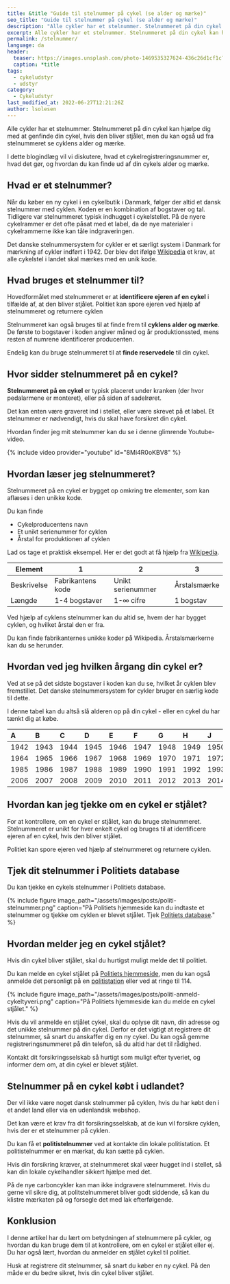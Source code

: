 ```yaml
---
title: &title "Guide til stelnummer på cykel (se alder og mærke)"
seo_title: "Guide til stelnummer på cykel (se alder og mærke)"
description: "Alle cykler har et stelnummer. Stelnummeret på din cykel kan hjælpe dig med at genfinde din cykel, hvis den bliver stjålet, men du kan også ud fra stelnummeret se cyklens alder og mærke."
excerpt: Alle cykler har et stelnummer. Stelnummeret på din cykel kan hjælpe dig med at genfinde din cykel, hvis den bliver stjålet, men du kan også ud fra stelnummeret se cyklens alder og mærke.
permalink: /stelnummer/
language: da
header:
  teaser: https://images.unsplash.com/photo-1469535327624-436c26d1cf1c?ixlib=rb-1.2.1&ixid=MnwxMjA3fDB8MHxwaG90by1wYWdlfHx8fGVufDB8fHx8&auto=format&fit=crop&h=300&w=400&q=10
  caption: *title
tags:
  - cykeludstyr
  - udstyr
category:
  - Cykeludstyr
last_modified_at: 2022-06-27T12:21:26Z
author: lsolesen
---
```


Alle cykler har et stelnummer. Stelnummeret på din cykel kan hjælpe dig med at genfinde din cykel, hvis den bliver stjålet, men du kan også ud fra stelnummeret se cyklens alder og mærke.

I dette blogindlæg vil vi diskutere, hvad et cykelregistreringsnummer er, hvad det gør, og hvordan du kan finde ud af din cykels alder og mærke.

## Hvad er et stelnummer?

Når du køber en ny cykel i en cykelbutik i Danmark, følger der altid et dansk stelnummer med cyklen. Koden er en kombination af bogstaver og tal.  Tidligere var stelnummeret typisk indhugget i cykelstellet. På de nyere cykelrammer er det ofte påsat med et label, da de nye materialer i cykelrammerne ikke kan tåle indgraveringen.

Det danske stelnummersystem for cykler er et særligt system i Danmark for mærkning af cykler indført i 1942. Der blev det ifølge [Wikipedia](https://da.wikipedia.org/wiki/Det_danske_stelnummersystem_for_cykler) et krav, at alle cykelstel i landet skal mærkes med en unik kode.

## Hvad bruges et stelnummer til?

Hovedformålet med stelnummeret er at **identificere ejeren af en cykel** i tilfælde af, at den bliver stjålet. Politiet kan spore ejeren ved hjælp af stelnummeret og returnere cyklen 

Stelnummeret kan også bruges til at finde frem til **cyklens alder og mærke**. De første to bogstaver i koden angiver måned og år produktionssted, mens resten af numrene identificerer producenten.

Endelig kan du bruge stelnummeret til at **finde reservedele** til din cykel.

## Hvor sidder stelnummeret på en cykel?

**Stelnummeret på en cykel** er typisk placeret under kranken (der hvor pedalarmene er monteret), eller på siden af sadelrøret.

Det kan enten være graveret ind i stellet, eller være skrevet på et label. Et stelnummer er nødvendigt, hvis du skal have forsikret din cykel.

Hvordan finder jeg mit stelnummer kan du se i denne glimrende Youtube-video.

{% include video provider="youtube" id="8Mi4R0oKBV8" %}

## Hvordan læser jeg stelnummeret?

Stelnummeret på en cykel er bygget op omkring tre elementer, som kan aflæses i den unikke kode.

Du kan finde

- Cykelproducentens navn
- Et unikt serienummer for cyklen
- Årstal for produktionen af cyklen

Lad os tage et praktisk eksempel. Her er det godt at få hjælp fra [Wikipedia](https://da.wikipedia.org/wiki/Det_danske_stelnummersystem_for_cykler).

| Element | 1 | 2 | 3 |
|-|-|-|-|
| Beskrivelse | Fabrikantens kode | Unikt serienummer | Årstalsmærke |
| Længde | 1-4 bogstaver | 1-∞ cifre | 1 bogstav |

Ved hjælp af cyklens stelnummer kan du altid se, hvem der har bygget cyklen, og hvilket årstal den er fra.

Du kan finde fabrikanternes unikke koder på Wikipedia. Årstalsmærkerne kan du se herunder.

## Hvordan ved jeg hvilken årgang din cykel er?

Ved at se på det sidste bogstaver i koden kan du se, hvilket år cyklen blev fremstillet. Det danske stelnummersystem for cykler bruger en særlig kode til dette.

I denne tabel kan du altså slå alderen op på din cykel - eller en cykel du har tænkt dig at købe.

|A|B|C|D|E|F|G|H|J|K|L|M|N|P|Q|R|S|T|U|V|X|Z|
|:----|:----|:----|:----|:----|:----|:----|:----|:----|:----|:----|:----|:----|:----|:----|:----|:----|:----|:----|:----|:----|:----|
|1942|1943|1944|1945|1946|1947|1948|1949|1950|1951|1952|1953|1954|1955|1956|1957|1958|1959|1960|1961|1962|1963|
|1964|1965|1966|1967|1968|1969|1970|1971|1972|1973|1974|1975|1976|1977| |1978|1979|1980|1981|1982|1983|1984|
|1985|1986|1987|1988|1989|1990|1991|1992|1993|1994|1995|1996|1997|1998| |1999|2000|2001|2002|2003|2004|2005|
|2006|2007|2008|2009|2010|2011|2012|2013|2014|2015|2016|2017|2018|2019| |2020|2021|2022|2023|2024|2025|2026|

## Hvordan kan jeg tjekke om en cykel er stjålet?

For at kontrollere, om en cykel er stjålet, kan du bruge stelnummeret. Stelnummeret er unikt for hver enkelt cykel og bruges til at identificere ejeren af en cykel, hvis den bliver stjålet.

Politiet kan spore ejeren ved hjælp af stelnummeret og returnere cyklen.

## Tjek dit stelnummer i Politiets database

Du kan tjekke en cykels stelnummer i Politiets database.

{% include figure image_path="/assets/images/posts/politi-stelnummer.png" caption="På Politiets hjemmeside kan du indtaste et stelnummer og tjekke om cyklen er blevet stjålet. Tjek [Politiets database](https://politi.dk/cykler-og-koeretoejer/tjek-om-en-cykel-eller-et-koeretoej-er-efterlyst/tjek-om-en-cykel-er-efterlyst)." %}

## Hvordan melder jeg en cykel stjålet?

Hvis din cykel bliver stjålet, skal du hurtigst muligt melde det til politiet.

Du kan melde en cykel stjålet på [Politiets hjemmeside](https://politi.dk/tyveri-og-haervaerk/anmeld-cykeltyveri), men du kan også anmelde det personligt på en [politistation](https://politi.dk/kontakt-politiet/find-politistation) eller ved at ringe til 114.

{% include figure image_path="/assets/images/posts/politi-anmeld-cykeltyveri.png" caption="På Politiets hjemmeside kan du melde en cykel stjålet." %}

Hvis du vil anmelde en stjålet cykel, skal du oplyse dit navn, din adresse og det unikke stelnummer på din cykel. Derfor er det vigtigt at registrere dit stelnummer, så snart du anskaffer dig en ny cykel. Du kan også gemme registreringsnummeret på din telefon, så du altid har det til rådighed.

Kontakt dit forsikringsselskab så hurtigt som muligt efter tyveriet, og informer dem om, at din cykel er blevet stjålet.

## Stelnummer på en cykel købt i udlandet?

Der vil ikke være noget dansk stelnummer på cyklen, hvis du har købt den i et andet land eller via en udenlandsk webshop.

Det kan være et krav fra dit forsikringsselskab, at de kun vil forsikre cyklen, hvis der er et stelnummer på cyklen.

Du kan få et **politistelnummer** ved at kontakte din lokale politistation. Et politistelnummer er en mærkat, du kan sætte på cyklen. 

Hvis din forsikring kræver, at stelnummeret skal væer hugget ind i stellet, så kan din lokale cykelhandler sikkert hjælpe med det.

På de nye carboncykler kan man ikke indgravere stelnummeret. Hvis du gerne vil sikre dig, at politstelnummeret bliver godt siddende, så kan du klistre mærkaten på og forsegle det med lak efterfølgende.

## Konklusion

I denne artikel har du lært om betydningen af stelnummere på cykler, og hvordan du kan bruge dem til at kontrollere, om en cykel er stjålet eller ej. Du har også lært, hvordan du anmelder en stjålet cykel til politiet.

Husk at registrere dit stelnummer, så snart du køber en ny cykel. På den måde er du bedre sikret, hvis din cykel bliver stjålet.
